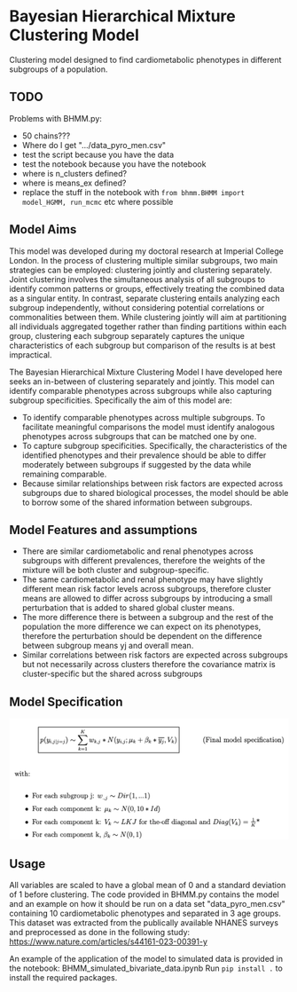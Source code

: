 # Bayesian Hierarchical Mixture Clustering Model

Clustering model designed to find cardiometabolic phenotypes in different subgroups of a population.

## TODO

Problems with BHMM.py:

- 50 chains???
- Where do I get ".../data_pyro_men.csv"
- test the script because you have the data
- test the notebook because you have the notebook
- where is n_clusters defined?
- where is means_ex defined?
- replace the stuff in the notebook with `from bhmm.BHMM import model_HGMM, run_mcmc` etc where possible

## Model Aims

This model was developed during my doctoral research at Imperial College London. 
In the process of clustering multiple similar subgroups, two main strategies can be employed: clustering jointly and clustering separately. 
Joint clustering involves the simultaneous analysis of all subgroups to identify common patterns or groups, effectively treating
the combined data as a singular entity. In contrast, separate clustering entails analyzing each subgroup independently, without considering potential correlations or commonalities
between them. While clustering jointly will aim at partitioning all individuals aggregated together rather than
finding partitions within each group, clustering each subgroup separately captures the unique characteristics of each subgroup but comparison of the results is at best impractical. 


The Bayesian Hierarchical Mixture Clustering Model I have developed here seeks an in-between of clustering separately and jointly. 
This model can identify comparable phenotypes across subgroups while also capturing subgroup specificities. 
Specifically the aim of this model are: 

- To identify comparable phenotypes across multiple subgroups. To facilitate meaningful comparisons the model must identify analogous phenotypes across subgroups
that can be matched one by one.
- To capture subgroup specificities. Specifically, the characteristics of the identified
phenotypes and their prevalence should be able to differ moderately between subgroups if suggested by the data while remaining comparable.
- Because similar relationships between risk factors are expected across subgroups due to shared biological processes, the model should be able to borrow some of the
shared information between subgroups.

## Model Features and assumptions

- There are similar cardiometabolic and renal phenotypes across subgroups with different prevalences, therefore the weights of the mixture will be both cluster and
subgroup-specific.
- The same cardiometabolic and renal phenotype may have slightly different mean risk factor levels across subgroups, therefore cluster means are allowed to differ
across subgroups by introducing a small perturbation that is added to shared global cluster means.
- The more difference there is between a subgroup and the rest of the population the more difference we can expect on its phenotypes, therefore the perturbation 
should be dependent on the difference between subgroup means yj and overall mean.
- Similar correlations between risk factors are expected across subgroups but not necessarily across clusters therefore the covariance matrix is cluster-specific but the
shared across subgroups

## Model Specification

![Model Equation](Model_specifications.png)

## Usage

All variables are scaled to have a global mean of 0 and a standard deviation of 1 before clustering.
The code provided in BHMM.py contains the model and an example on how it should be run on a data set "data_pyro_men.csv" containing 10 cardiometabolic phenotypes and separated in 3 age groups.
This dataset was extracted from the publically available NHANES surveys and preprocessed as done in the following study: https://www.nature.com/articles/s44161-023-00391-y

An example of the application of the model to simulated data is provided in the notebook: BHMM_simulated_bivariate_data.ipynb
Run `pip install .` to install the required packages.
